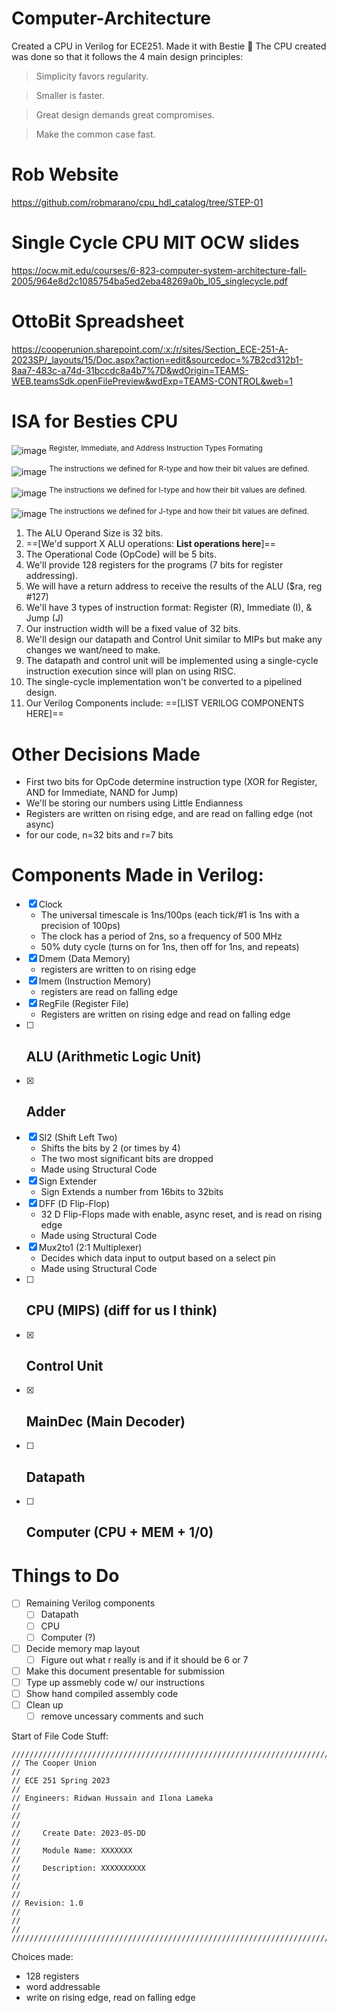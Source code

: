 # Computer-Architecture
Created a CPU in Verilog for ECE251. Made it with Bestie :monkey: The CPU created was done so that it follows the 4 main design principles:
> Simplicity favors regularity.

> Smaller is faster.

> Great design demands great compromises.

> Make the common case fast.

# Rob Website 
https://github.com/robmarano/cpu_hdl_catalog/tree/STEP-01

# Single Cycle CPU MIT OCW slides
https://ocw.mit.edu/courses/6-823-computer-system-architecture-fall-2005/964e8d2c1085754ba5ed2eba48269a0b_l05_singlecycle.pdf

# OttoBit Spreadsheet 
https://cooperunion.sharepoint.com/:x:/r/sites/Section_ECE-251-A-2023SP/_layouts/15/Doc.aspx?action=edit&sourcedoc=%7B2cd312b1-8aa7-483c-a74d-31bccdc8a4b7%7D&wdOrigin=TEAMS-WEB.teamsSdk.openFilePreview&wdExp=TEAMS-CONTROL&web=1

# ISA for Besties CPU
![image](https://github.com/Ridwan-Hussain/Computer-Architecture/assets/114603278/48548477-219a-45a8-9fb7-18185bfe5cf4)
<sup>Register, Immediate, and Address Instruction Types Formating</sup>

![image](https://github.com/Ridwan-Hussain/Computer-Architecture/assets/114603278/aabbf38f-dabf-4588-97ed-76556f38f680)
<sup>The instructions we defined for R-type and how their bit values are defined.</sup>

![image](https://github.com/Ridwan-Hussain/Computer-Architecture/assets/114603278/5c2e417e-c619-4bc5-887f-0a19813c8336)
<sup>The instructions we defined for I-type and how their bit values are defined.</sup>

![image](https://github.com/Ridwan-Hussain/Computer-Architecture/assets/114603278/1bfbdb4b-e731-42b2-a181-3aac20e3a2e6)
<sup>The instructions we defined for J-type and how their bit values are defined.</sup>

1. The ALU Operand Size is 32 bits.
2. ==[We'd support X ALU operations: **List operations here**]==
3. The Operational Code (OpCode) will be 5 bits.
4. We'll provide 128 registers for the programs (7 bits for register addressing).
5. We will have a return address to receive the results of the ALU ($ra, reg #127)
6. We'll have 3 types of instruction format: Register (R), Immediate (I), & Jump (J)
7. Our instruction width will be a fixed value of 32 bits.
8. We'll design our datapath and Control Unit similar to MIPs but make any changes we want/need to make.
9. The datapath and control unit will be implemented using a single-cycle instruction execution since will plan on using RISC.
10. The single-cycle implementation won't be converted to a pipelined design.
11. Our Verilog Components include: ==[LIST VERILOG COMPONENTS HERE]==

# Other Decisions Made
- First two bits for OpCode determine instruction type (XOR for Register, AND for Immediate, NAND for Jump)
- We'll be storing our numbers using Little Endianness
- Registers are written on rising edge, and are read on falling edge (not async)
- for our code, n=32 bits and r=7 bits

# Components Made in Verilog:
- [x] Clock 
  - The universal timescale is 1ns/100ps (each tick/#1 is 1ns with a precision of 100ps)
  - The clock has a period of 2ns, so a frequency of 500 MHz
  - 50% duty cycle (turns on for 1ns, then off for 1ns, and repeats)
- [x] Dmem (Data Memory)
  - registers are written to on rising edge
- [x] Imem (Instruction Memory)
  - registers are read on falling edge
- [x] RegFile (Register File)
  - Registers are written on rising edge and read on falling edge
- [ ] ALU (Arithmetic Logic Unit)
  - 
- [x] Adder
  - 
- [x] Sl2 (Shift Left Two)
  - Shifts the bits by 2 (or times by 4)
  - The two most significant bits are dropped
  - Made using Structural Code
- [x] Sign Extender
  - Sign Extends a number from 16bits to 32bits
- [x] DFF (D Flip-Flop)
  - 32 D Flip-Flops made with enable, async reset, and is read on rising edge
  - Made using Structural Code
- [x] Mux2to1 (2:1 Multiplexer)
  - Decides which data input to output based on a select pin
  - Made using Structural Code
- [ ] CPU (MIPS) (diff for us I think)
  - 
- [x] Control Unit
  - 
- [x] MainDec (Main Decoder)
  - 
- [ ] Datapath
  - 
- [ ] Computer (CPU + MEM + 1/0)
  - 

# Things to Do
- [ ] Remaining Verilog components
  - [ ] Datapath
  - [ ] CPU
  - [ ] Computer (?)
- [ ] Decide memory map layout
  - [ ] Figure out what r really is and if it should be 6 or 7
- [ ] Make this document presentable for submission
- [ ] Type up assmebly code w/ our instructions
- [ ] Show hand compiled assembly code
- [ ] Clean up
  - [ ] remove uncessary comments and such

Start of File Code Stuff:
```
//////////////////////////////////////////////////////////////////////////////////
// The Cooper Union                                                             //
// ECE 251 Spring 2023                                                          //
// Engineers: Ridwan Hussain and Ilona Lameka                                   //
//                                                                              //
//     Create Date: 2023-05-DD                                                  //
//     Module Name: XXXXXXX                                                     //
//     Description: XXXXXXXXXX                                                  //
//                                                                              //
// Revision: 1.0                                                                //
//                                                                              //
//////////////////////////////////////////////////////////////////////////////////
```

Choices made:
- 128 registers
- word addressable
- write on rising edge, read on falling edge
